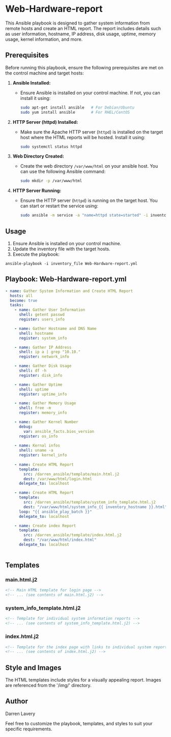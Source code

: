 # Web-Hardware-report

This Ansible playbook is designed to gather system information from remote hosts and create an HTML report. The report includes details such as user information, hostname, IP address, disk usage, uptime, memory usage, kernel information, and more.

## Prerequisites

Before running this playbook, ensure the following prerequisites are met on the control machine and target hosts:

1. **Ansible Installed:**
   - Ensure Ansible is installed on your control machine. If not, you can install it using:

     ```bash
     sudo apt-get install ansible   # For Debian/Ubuntu
     sudo yum install ansible       # For RHEL/CentOS
     ```

2. **HTTP Server (httpd) Installed:**
   - Make sure the Apache HTTP server (`httpd`) is installed on the target host where the HTML reports will be hosted. Install it using:

     ```bash
     sudo systemctl status httpd
     ```

3. **Web Directory Created:**
   - Create the web directory `/var/www/html` on your ansible host. You can use the following Ansible command:

     ```bash
     sudo mkdir -p /var/www/html
     ```

4. **HTTP Server Running:**
   - Ensure the HTTP server (`httpd`) is running on the target host. You can start or restart the service using:

     ```bash
     sudo ansible -m service -a "name=httpd state=started" -i inventory_file localhost
     ```

## Usage

1. Ensure Ansible is installed on your control machine.
2. Update the inventory file with the target hosts.
3. Execute the playbook:

```
ansible-playbook -i inventory_file Web-Hardware-report.yml
```

## Playbook: Web-Hardware-report.yml

```yaml
- name: Gather System Information and Create HTML Report
  hosts: all
  become: true
  tasks:
    - name: Gather User Information
      shell: getent passwd
      register: users_info

    - name: Gather Hostname and DNS Name
      shell: hostname
      register: system_info

    - name: Gather IP Address
      shell: ip a | grep "10.10."
      register: network_info

    - name: Gather Disk Usage
      shell: df -h
      register: disk_info

    - name: Gather Uptime
      shell: uptime
      register: uptime_info

    - name: Gather Memory Usage
      shell: free -m
      register: memory_info

    - name: Gather Kernel Number
      debug:
        var: ansible_facts.bios_version
      register: os_info
      
    - name: Kernal infos
      shell: uname -a
      register: kernel_info
    
    - name: Create HTML Report
      template:
        src: /darren_ansible/template/main.html.j2
        dest: /var/www/html/login.html
      delegate_to: localhost

    - name: Create HTML Report
      template:
        src: /darren_ansible/template/system_info_template.html.j2
        dest: "/var/www/html/system_info_{{ inventory_hostname }}.html"
      loop: "{{ ansible_play_batch }}"
      delegate_to: localhost

    - name: Create index Report
      template:
        src: /darren_ansible/template/index.html.j2
        dest: "/var/www/html/index.html"
      delegate_to: localhost 
    
```

## Templates

### main.html.j2

```html
<!-- Main HTML template for login page -->
<!-- ... (see contents of main.html.j2) -->
```

### system_info_template.html.j2

```html
<!-- Template for individual system information reports -->
<!-- ... (see contents of system_info_template.html.j2) -->
```

### index.html.j2

```html
<!-- Template for the index page with links to individual system reports -->
<!-- ... (see contents of index.html.j2) -->
```

## Style and Images

The HTML templates include styles for a visually appealing report. Images are referenced from the '/img/' directory.

## Author

Darren Lavery

Feel free to customize the playbook, templates, and styles to suit your specific requirements.
```


